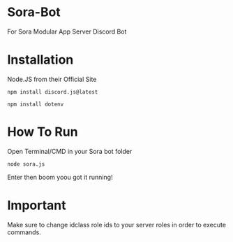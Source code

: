 # Sora-Bot
For Sora Modular App Server Discord Bot

# Installation
Node.JS from their Official Site


`npm install discord.js@latest`

`npm install dotenv`

# How To Run
Open Terminal/CMD in your Sora bot folder 

`node sora.js`

Enter then boom yoou got it running!

# Important
Make sure to change idclass role ids to your server roles in order to execute commands.